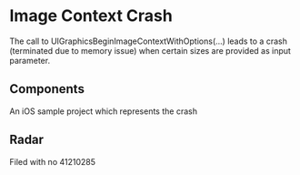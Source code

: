# Image Context Crash

The call to UIGraphicsBeginImageContextWithOptions(…) leads to a crash (terminated due to memory issue) when certain sizes are provided as input parameter.

## Components

An iOS sample project which represents the crash

## Radar

Filed with no 41210285

